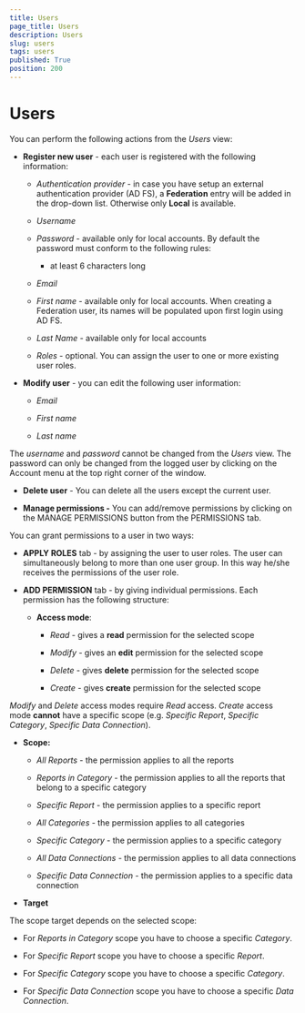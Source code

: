 ```yaml
---
title: Users
page_title: Users
description: Users
slug: users
tags: users
published: True
position: 200
---
```


# Users


You can perform the following actions from the *Users* view:

-   **Register new user** - each user is registered with the following information:

    -   *Authentication provider* - in case you have setup an external authentication provider (AD FS), a **Federation** entry will be added in the drop-down list. Otherwise only **Local** is available.
    
    -   *Username*
    
    -   *Password* - available only for local accounts. By default the password must conform to the following rules:
    
        -   at least 6 characters long
        
    -   *Email*
    
    -   *First name* - available only for local accounts. When creating a Federation user, its names will be populated upon first login using AD FS.
    
    -   *Last Name* - available only for local accounts
    
    -   *Roles* - optional. You can assign the user to one or more existing user roles.

-   **Modify user** - you can edit the following user information:
    
    -   *Email*

    -   *First name*

    -   *Last name*

The *username* and *password* cannot be changed from the *Users* view. The password can only be changed from the logged user by clicking on the Account menu at the top right corner of the window.

-   **Delete user** - You can delete all the users except the current user.

-   **Manage permissions -** You can add/remove permissions by clicking on the MANAGE PERMISSIONS button from the PERMISSIONS tab.

You can grant permissions to a user in two ways:

-   **APPLY ROLES** tab - by assigning the user to user roles. The user can simultaneously belong to more than one user group. In this way he/she receives the permissions of the user role.

-   **ADD PERMISSION** tab - by giving individual permissions. Each permission has the following structure:

    -   **Access mode**:

        -   *Read -* gives a **read** permission for the selected scope

        -   *Modify* - gives an **edit** permission for the selected scope

        -   *Delete* - gives **delete** permission for the selected scope

        -   *Create -* gives **create** permission for the selected scope

*Modify* and *Delete* access modes require *Read* access. *Create* access mode **cannot** have a specific scope (e.g. *Specific Report*, *Specific Category*, *Specific Data Connection*).

-   **Scope:**

    -   *All Reports* - the permission applies to all the reports

    -   *Reports in Category* - the permission applies to all the reports that belong to a specific category

    -   *Specific Report* - the permission applies to a specific report

    -   *All Categories* - the permission applies to all categories

    -   *Specific Category* - the permission applies to a specific category

    -   *All Data Connections* - the permission applies to all data connections

    -   *Specific Data Connection* - the permission applies to a specific data connection

-   **Target**

The scope target depends on the selected scope:

-   For *Reports in Category* scope you have to choose a specific *Category*.

-   For *Specific Report* scope you have to choose a specific *Report*.

-   For *Specific Category* scope you have to choose a specific *Category*.

-   For *Specific Data Connection* scope you have to choose a specific *Data Connection*.
